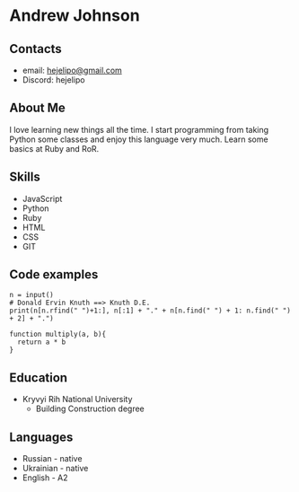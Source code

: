 # Andrew Johnson
## Contacts
  * email: hejelipo@gmail.com
  * Discord: hejelipo

## About Me
I love learning new things all the time. I start programming from taking Python some classes and enjoy this language very much. Learn some basics at Ruby and RoR.

## Skills
* JavaScript
* Python
* Ruby
* HTML
* CSS
* GIT

## Code examples
```
n = input()
# Donald Ervin Knuth ==> Knuth D.E.
print(n[n.rfind(" ")+1:], n[:1] + "." + n[n.find(" ") + 1: n.find(" ") + 2] + ".")
```
```
function multiply(a, b){
  return a * b
}
```

## Education
* Kryvyi Rih National University
  - Building Construction degree
 
## Languages
 - Russian - native
 - Ukrainian - native
 - English - A2
